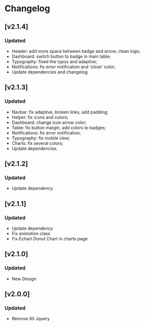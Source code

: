 # Changelog
## [v2.1.4]

### Updated
- Header: add more space between badge and arrow, clean logo;
- Dashboard: switch button to badge in main table;
- Typography: fixed the typos and adaptive;
- Notifications: fix error notification and 'close' color;
- Update dependencies and changelog.

## [v2.1.3]

### Updated
- Navbar: fix adaptive, broken links, add padding;
- Helper: fix icons and colors;
- Dashboard: change icon arrow color;
- Table: fix button margin, add colors to badges;
- Notifications: fix error notification;
- Typography: fix mobile view;
- Charts: fix several colors;
- Update dependencies.

## [v2.1.2]
### Updated

- Update dependency

## [v2.1.1]
### Updated

- Update dependency
- Fix animation class
- Fix Echart Donut Chart in charts page 

## [v2.1.0]
### Updated

- New Design

## [v2.0.0]
### Updated

- Remove All Jquery
